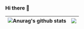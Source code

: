 ### Hi there 👋

| <img align="center" src="https://github-readme-stats.vercel.app/api?username=Afsaan&show_icons=true&include_all_commits=true&theme=merko&hide_border=true" alt="Anurag's github stats" /> | <img align="center" src="https://github-readme-stats.vercel.app/api/top-langs/?username=Afsaan&layout=compact&theme=merko&hide_border=true" /> |
| ------------- | ------------- |
<!--
**Afsaan/Afsaan** is a ✨ _special_ ✨ repository because its `README.md` (this file) appears on your GitHub profile.

Here are some ideas to get you started:

- 🔭 I’m currently working on ...
- 🌱 I’m currently learning ...
- 👯 I’m looking to collaborate on ...
- 🤔 I’m looking for help with ...
- 💬 Ask me about ...
- 📫 How to reach me: ...
- 😄 Pronouns: ...
- ⚡ Fun fact: ...
-->
